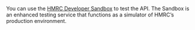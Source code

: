 You can use the [HMRC Developer Sandbox](https://test-developer.service.hmrc.gov.uk/api-documentation/docs/sandbox/introduction)
to test the API. The Sandbox is an enhanced testing service that functions as a simulator of HMRC’s production environment.